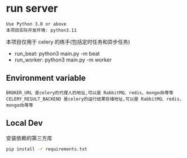
# run server
    Use Python 3.8 or above
    本项目实际开发环境: python3.11

本项目仅用于 celery 的练手(包括定时任务和异步任务)

- run_beat: python3 main.py -m beat
- run_worker: python3 main.py -m worker


## Environment variable

    BROKER_URL 是celery的代理人的地址,可以是 RabbitMQ、redis、mongodb等等
    CELERY_RESULT_BACKEND 是celery的运行结果存储地址,可以是 RabbitMQ、redis、mongodb等等

## Local Dev
安装依赖的第三方库
```sh
pip install -r requirements.txt
```

